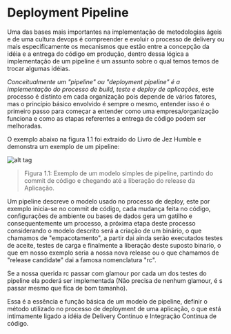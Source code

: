 # Deployment Pipeline

Uma das bases mais importantes na implementação de metodologias ágeis e de uma cultura devops é compreender e evoluir o processo de delivery ou mais especificamente os mecanismos que estão entre a concepção da idéia e a entrega do código em produção, dentro dessa lógica a implementação de um pipeline é um assunto sobre o qual temos temos de trocar algumas idéias.

*Conceitualmente um "pipeline" ou "deployment pipeline" é a implementação do processo de build, teste e deploy de aplicações*, este processo é distinto em cada organização pois depende de vários fatores, mas o princípio básico envolvido é sempre o mesmo, entender isso é o primeiro passo para começar a entender como uma empresa/organização funciona e como as etapas referentes a entrega de código podem ser melhoradas.

O exemplo abaixo na figura 1.1 foi extraído do Livro de Jez Humble e demonstra um exemplo de um pipeline:

![alt tag](https://github.com/2TINsecdevops/classroom/raw/master/content/images/1.1-pipeline.png)

> Figura 1.1: Exemplo de um modelo simples de pipeline, partindo do commit de código e chegando até a liberação do release da Aplicação.

Um pipeline descreve o modelo usado no processo de deploy, este por exemplo inicia-se no commit de código, cada mudança feita no código, configurações de ambiente ou bases de dados gera um gatilho e consequentemente um processo, a próxima etapa deste processo considerando o modelo descrito será a criação de um binário, o que chamamos de "empacotamento", a partir dai ainda serão executados testes de aceite, testes de carga e finalmente a liberação deste suposto binario, o que em nosso exemplo seria a nossa nova release ou o que chamamos de "release candidate" dai a famosa nomenclatura "rc". 

Se a nossa querida rc passar com glamour por cada um dos testes do pipeline ela poderá ser implementada (Não precisa de nenhum glamour, é s passar mesmo que fica de bom tamanho).

Essa é a essência e função básica de um modelo de pipeline, definir o método utilizado no processo de deployment de uma aplicação, o que está intimamente ligado a idéia de Delivery Continuo  e Integração Continua de código.
